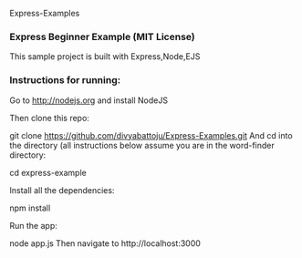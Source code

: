 Express-Examples

<h3>Express Beginner Example (MIT License)</h3>

This sample project is built with Express,Node,EJS

<h3>Instructions for running:</h3>

Go to http://nodejs.org and install NodeJS

Then clone this repo:

git clone https://github.com/divyabattoju/Express-Examples.git 
And cd into the directory (all instructions below assume you are in the word-finder directory:

cd express-example

Install all the dependencies:

npm install

Run the app:

node app.js 
Then navigate to http://localhost:3000
